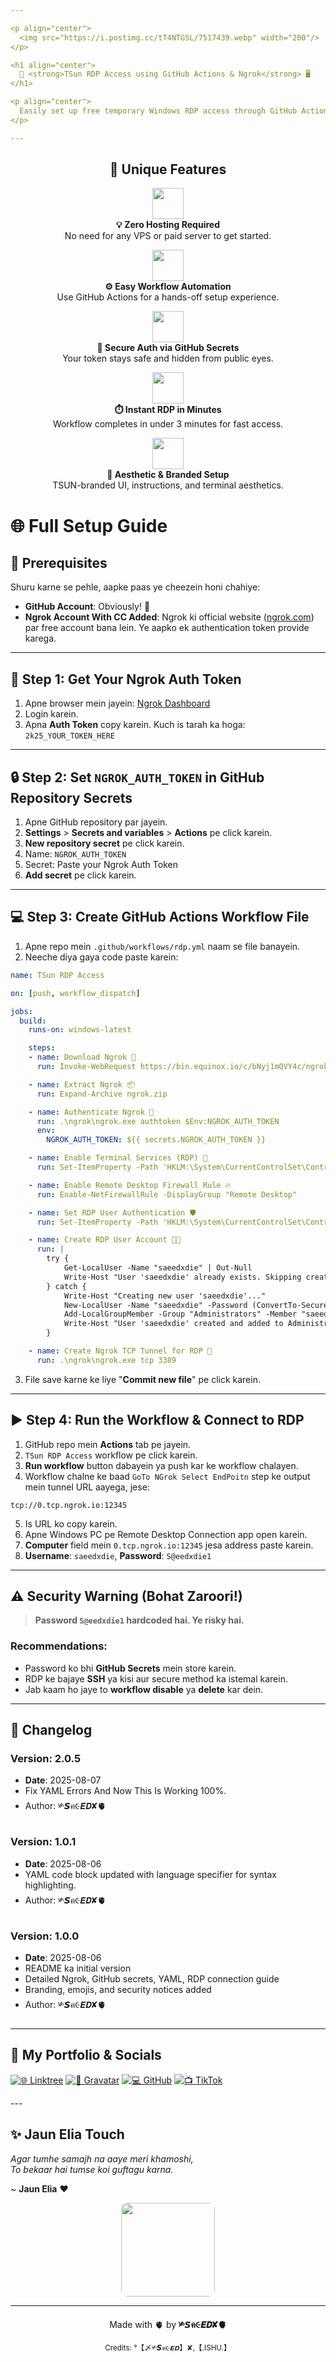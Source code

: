 ```yaml
---

<p align="center">
  <img src="https://i.postimg.cc/tT4NTGSL/7517439.webp" width="200"/>
</p>

<h1 align="center">
  🚀 <strong>TSun RDP Access using GitHub Actions & Ngrok</strong> 🖥️
</h1>

<p align="center">
  Easily set up free temporary Windows RDP access through GitHub Actions and Ngrok tunneling 💻
</p>

---
```


<h2 align="center">🌟 Unique Features</h2>

<p align="center">
  <img src="https://cdn-icons-png.flaticon.com/512/4415/4415631.png" width="50"/>
  <br/>
  <strong>💡 Zero Hosting Required</strong><br/>
  No need for any VPS or paid server to get started.
</p>

<p align="center">
  <img src="https://i.postimg.cc/RF2dbbdy/6815044.webp" width="50"/>
  <br/>
  <strong>⚙️ Easy Workflow Automation</strong><br/>
  Use GitHub Actions for a hands-off setup experience.
</p>

<p align="center">
  <img src="https://i.postimg.cc/HLgCJ1rr/9781674.webp" width="50"/>
  <br/>
  <strong>🔐 Secure Auth via GitHub Secrets</strong><br/>
  Your token stays safe and hidden from public eyes.
</p>

<p align="center">
  <img src="https://i.postimg.cc/nrQmwmpS/8306764.webp" width="50"/>
  <br/>
  <strong>⏱️ Instant RDP in Minutes</strong><br/>
  Workflow completes in under 3 minutes for fast access.
</p>

<p align="center">
  <img src="https://i.postimg.cc/x87wnwrT/7927010.webp" width="50"/>
  <br/>
  <strong>🌈 Aesthetic & Branded Setup</strong><br/>
  TSUN-branded UI, instructions, and terminal aesthetics.
</p>

# 🌐 Full Setup Guide

## 🌟 Prerequisites

Shuru karne se pehle, aapke paas ye cheezein honi chahiye:

* **GitHub Account**: Obviously! 🐙
* **Ngrok Account With CC Added**: Ngrok ki official website ([ngrok.com](https://ngrok.com)) par free account bana lein. Ye aapko ek authentication token provide karega.

---

## 🔑 Step 1: Get Your Ngrok Auth Token

1. Apne browser mein jayein: [Ngrok Dashboard](https://dashboard.ngrok.com/get-started/your-authtoken)
2. Login karein.
3. Apna **Auth Token** copy karein. Kuch is tarah ka hoga: `2k25_YOUR_TOKEN_HERE`

---

## 🔒 Step 2: Set `NGROK_AUTH_TOKEN` in GitHub Repository Secrets

1. Apne GitHub repository par jayein.
2. **Settings** > **Secrets and variables** > **Actions** pe click karein.
3. **New repository secret** pe click karein.
4. Name: `NGROK_AUTH_TOKEN`
5. Secret: Paste your Ngrok Auth Token
6. **Add secret** pe click karein.

---

## 💻 Step 3: Create GitHub Actions Workflow File

1. Apne repo mein `.github/workflows/rdp.yml` naam se file banayein.
2. Neeche diya gaya code paste karein:

```yaml
name: TSun RDP Access

on: [push, workflow_dispatch]

jobs:
  build:
    runs-on: windows-latest

    steps:
    - name: Download Ngrok 📅
      run: Invoke-WebRequest https://bin.equinox.io/c/bNyj1mQVY4c/ngrok-v3-stable-windows-amd64.zip -OutFile ngrok.zip

    - name: Extract Ngrok 📦
      run: Expand-Archive ngrok.zip

    - name: Authenticate Ngrok 🔐
      run: .\ngrok\ngrok.exe authtoken $Env:NGROK_AUTH_TOKEN
      env:
        NGROK_AUTH_TOKEN: ${{ secrets.NGROK_AUTH_TOKEN }}

    - name: Enable Terminal Services (RDP) 🚀
      run: Set-ItemProperty -Path 'HKLM:\System\CurrentControlSet\Control\Terminal Server'-name "fDenyTSConnections" -Value 0

    - name: Enable Remote Desktop Firewall Rule 🔥
      run: Enable-NetFirewallRule -DisplayGroup "Remote Desktop"

    - name: Set RDP User Authentication 🛡️
      run: Set-ItemProperty -Path 'HKLM:\System\CurrentControlSet\Control\Terminal Server\WinStations\RDP-Tcp' -name "UserAuthentication" -Value 1

    - name: Create RDP User Account 🧑‍💻
      run: |
        try {
            Get-LocalUser -Name "saeedxdie" | Out-Null
            Write-Host "User 'saeedxdie' already exists. Skipping creation."
        } catch {
            Write-Host "Creating new user 'saeedxdie'..."
            New-LocalUser -Name "saeedxdie" -Password (ConvertTo-SecureString "S@eedxdie1" -AsPlainText -Force) -AccountNeverExpires
            Add-LocalGroupMember -Group "Administrators" -Member "saeedxdie"
            Write-Host "User 'saeedxdie' created and added to Administrators group."
        }

    - name: Create Ngrok TCP Tunnel for RDP 🔗
      run: .\ngrok\ngrok.exe tcp 3389
```

3. File save karne ke liye "**Commit new file**" pe click karein.

---

## ▶️ Step 4: Run the Workflow & Connect to RDP

1. GitHub repo mein **Actions** tab pe jayein.
2. `TSun RDP Access` workflow pe click karein.
3. **Run workflow** button dabayein ya push kar ke workflow chalayen.
4. Workflow chalne ke baad `GoTo NGrok Select EndPoitn` step ke output mein tunnel URL aayega, jese:

```
tcp://0.tcp.ngrok.io:12345
```

5. Is URL ko copy karein.
6. Apne Windows PC pe Remote Desktop Connection app open karein.
7. **Computer** field mein `0.tcp.ngrok.io:12345` jesa address paste karein.
8. **Username**: `saeedxdie`, **Password**: `S@eedxdie1`

---

## ⚠️ Security Warning (Bohat Zaroori!)

> **Password ****************************`S@eedxdie1`**************************** hardcoded hai. Ye risky hai.**

### Recommendations:

* Password ko bhi **GitHub Secrets** mein store karein.
* RDP ke bajaye **SSH** ya kisi aur secure method ka istemal karein.
* Jab kaam ho jaye to **workflow disable** ya **delete** kar dein.

---

## 📌 Changelog

### Version: 2.0.5

* **Date**: 2025-08-07
* Fix YAML Errors And Now This Is Working 100%.
* Author: ༯𝙎ค૯𝙀𝘿✘🫀

### Version: 1.0.1

* **Date**: 2025-08-06
* YAML code block updated with language specifier for syntax highlighting.
* Author: ༯𝙎ค૯𝙀𝘿✘🫀

### Version: 1.0.0

* **Date**: 2025-08-06
* README ka initial version
* Detailed Ngrok, GitHub secrets, YAML, RDP connection guide
* Branding, emojis, and security notices added
* Author: ༯𝙎ค૯𝙀𝘿✘🫀

---
<p align="center">

 ## 🔗 My Portfolio & Socials

[![🌐 Linktree](https://img.shields.io/badge/Linktree-Portfolio-brightgreen?style=for-the-badge&logo=linktree)](https://linktr.ee/saeedxdie)
[![🤍 Gravatar](https://img.shields.io/badge/Gravatar-Profile-blueviolet?style=for-the-badge&logo=gravatar)](https://gravatar.com/cheerfuld27b01881a)
[![💻 GitHub](https://img.shields.io/badge/GitHub-Code-000?style=for-the-badge&logo=github)](https://github.com/SaeedX302)
[![📺 TikTok](https://img.shields.io/badge/TikTok-Fun-black?style=for-the-badge&logo=tiktok)](https://www.tiktok.com/@saeedxdie)
</p>
---

## ✨ Jaun Elia Touch

<i>Agar tumhe samajh na aaye meri khamoshi,<br>
To bekaar hai tumse koi guftagu karna.</i>

\~ <strong>Jaun Elia</strong> ❤️

<p align="center">
  <img src="https://i.postimg.cc/mkRzDYgh/image.png" width="150" style="border-radius: 10px"/>
</p>

---

<p align="center">
  Made with 🫀 by <strong>༯𝙎ค૯𝙀𝘿✘🫀</strong><br/>
  <small>Credits: °【〆༯𝙎ค૯𝙀𝘿】✘,【.ISHU.】</small>
</p>
